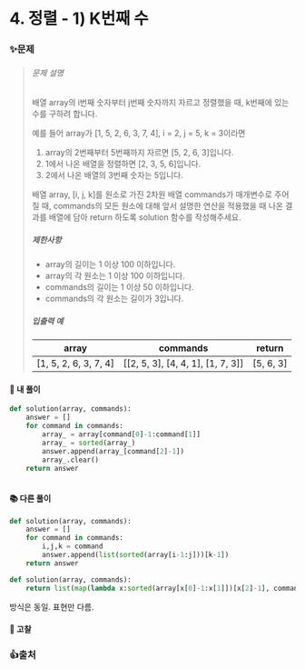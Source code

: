 # 4. 정렬 - 1) K번째 수

### ✨문제

> ###### 문제 설명
>
> 배열 array의 i번째 숫자부터 j번째 숫자까지 자르고 정렬했을 때, k번째에 있는 수를 구하려 합니다.
>
> 예를 들어 array가 [1, 5, 2, 6, 3, 7, 4], i = 2, j = 5, k = 3이라면
>
> 1. array의 2번째부터 5번째까지 자르면 [5, 2, 6, 3]입니다.
> 2. 1에서 나온 배열을 정렬하면 [2, 3, 5, 6]입니다.
> 3. 2에서 나온 배열의 3번째 숫자는 5입니다.
>
> 배열 array, [i, j, k]를 원소로 가진 2차원 배열 commands가 매개변수로 주어질 때, commands의 모든 원소에 대해 앞서 설명한 연산을 적용했을 때 나온 결과를 배열에 담아 return 하도록 solution 함수를 작성해주세요.
>
> ##### 제한사항
>
> - array의 길이는 1 이상 100 이하입니다.
> - array의 각 원소는 1 이상 100 이하입니다.
> - commands의 길이는 1 이상 50 이하입니다.
> - commands의 각 원소는 길이가 3입니다.
>
> ##### 입출력 예
>
> | array                 | commands                          | return    |
> | --------------------- | --------------------------------- | --------- |
> | [1, 5, 2, 6, 3, 7, 4] | [[2, 5, 3], [4, 4, 1], [1, 7, 3]] | [5, 6, 3] |



#### 🎈 내 풀이

```python
def solution(array, commands):
    answer = []
    for command in commands:
        array_ = array[command[0]-1:command[1]]
        array_ = sorted(array_)
        answer.append(array_[command[2]-1])
        array_.clear()
    return answer
       
```





#### **📚 다른 풀이** 

```python
def solution(array, commands):
    answer = []
    for command in commands:
        i,j,k = command
        answer.append(list(sorted(array[i-1:j]))[k-1])
    return answer
```

```python
def solution(array, commands):
    return list(map(lambda x:sorted(array[x[0]-1:x[1]])[x[2]-1], commands))
```

방식은 동일. 표현만 다름.





#### **🧨 고찰**





### 👍출처

